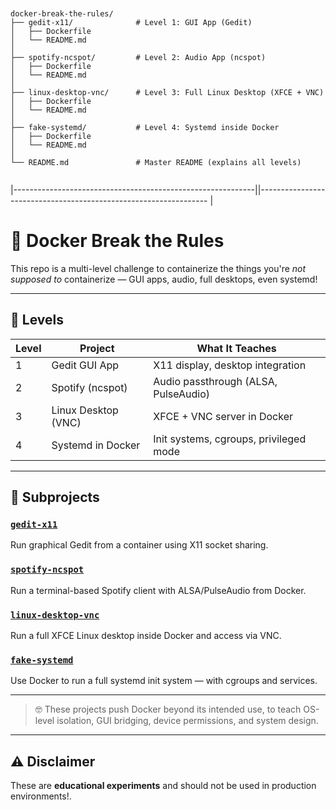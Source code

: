 <pre><code>

docker-break-the-rules/
├── gedit-x11/              # Level 1: GUI App (Gedit)
│   ├── Dockerfile
│   └── README.md
│
├── spotify-ncspot/         # Level 2: Audio App (ncspot)
│   ├── Dockerfile
│   └── README.md
│
├── linux-desktop-vnc/      # Level 3: Full Linux Desktop (XFCE + VNC)
│   ├── Dockerfile
│   └── README.md
│
├── fake-systemd/           # Level 4: Systemd inside Docker
│   ├── Dockerfile
│   └── README.md
│
└── README.md               # Master README (explains all levels)

</code></pre>

|------------------------------------------------------------||----------------------------------------------------------------- |

# 🐳 Docker Break the Rules

This repo is a multi-level challenge to containerize the things you're *not supposed to* containerize — GUI apps, audio, full desktops, even systemd!

---

## 🧪 Levels

| Level | Project              | What It Teaches                                    |
|-------|----------------------|----------------------------------------------------|
| 1     | Gedit GUI App        | X11 display, desktop integration                   |
| 2     | Spotify (ncspot)     | Audio passthrough (ALSA, PulseAudio)               |
| 3     | Linux Desktop (VNC)  | XFCE + VNC server in Docker                        |
| 4     | Systemd in Docker    | Init systems, cgroups, privileged mode             |

---

## 📂 Subprojects

### [`gedit-x11`](./docker-gedit)
Run graphical Gedit from a container using X11 socket sharing.

### [`spotify-ncspot`](./spotify-ncspot)
Run a terminal-based Spotify client with ALSA/PulseAudio from Docker.

### [`linux-desktop-vnc`](./linux-desktop-vnc)
Run a full XFCE Linux desktop inside Docker and access via VNC.

### [`fake-systemd`](./fake-systemd)
Use Docker to run a full systemd init system — with cgroups and services.

---

> 🤓 These projects push Docker beyond its intended use, to teach OS-level isolation, GUI bridging, device permissions, and system design.

---

## ⚠️ Disclaimer

These are **educational experiments** and should not be used in production environments!.

